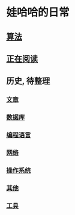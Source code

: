 
# 娃哈哈的日常

## [算法](./algorithm/algorithm.md)
## [正在阅读](./book/csapp.md)

## 历史, 待整理
### [文章](./blog/)
### [数据库](./database/)
### [编程语言](./language/)
### [网络](./network/)
### [操作系统](./system/)
### [其他](./others/)
### [工具](./software/)